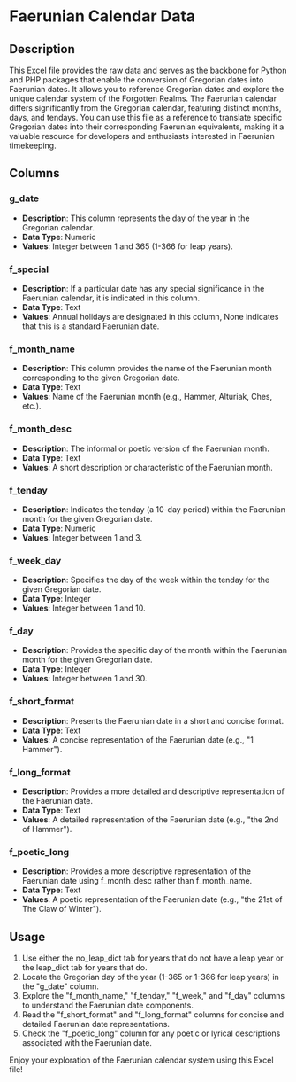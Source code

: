# Faerunian Calendar Data

## Description
This Excel file provides the raw data and serves as the backbone for Python and PHP packages that enable the conversion of Gregorian dates into Faerunian dates. It allows you to reference Gregorian dates and explore the unique calendar system of the Forgotten Realms. The Faerunian calendar differs significantly from the Gregorian calendar, featuring distinct months, days, and tendays. You can use this file as a reference to translate specific Gregorian dates into their corresponding Faerunian equivalents, making it a valuable resource for developers and enthusiasts interested in Faerunian timekeeping.

## Columns

### g_date
- **Description**: This column represents the day of the year in the Gregorian calendar.
- **Data Type**: Numeric
- **Values**: Integer between 1 and 365 (1-366 for leap years).

### f_special
- **Description**: If a particular date has any special significance in the Faerunian calendar, it is indicated in this column.
- **Data Type**: Text
- **Values**: Annual holidays are designated in this column, None indicates that this is a standard Faerunian date.

### f_month_name
- **Description**: This column provides the name of the Faerunian month corresponding to the given Gregorian date.
- **Data Type**: Text
- **Values**: Name of the Faerunian month (e.g., Hammer, Alturiak, Ches, etc.).

### f_month_desc
- **Description**: The informal or poetic version of the Faerunian month.
- **Data Type**: Text
- **Values**: A short description or characteristic of the Faerunian month.

### f_tenday
- **Description**: Indicates the tenday (a 10-day period) within the Faerunian month for the given Gregorian date.
- **Data Type**: Numeric
- **Values**: Integer between 1 and 3.

### f_week_day
- **Description**: Specifies the day of the week within the tenday for the given Gregorian date.
- **Data Type**: Integer
- **Values**: Integer between 1 and 10.

### f_day
- **Description**: Provides the specific day of the month within the Faerunian month for the given Gregorian date.
- **Data Type**: Integer
- **Values**: Integer between 1 and 30.

### f_short_format
- **Description**: Presents the Faerunian date in a short and concise format.
- **Data Type**: Text
- **Values**: A concise representation of the Faerunian date (e.g., "1 Hammer").

### f_long_format
- **Description**: Provides a more detailed and descriptive representation of the Faerunian date.
- **Data Type**: Text
- **Values**: A detailed representation of the Faerunian date (e.g., "the 2nd of Hammer").

### f_poetic_long
- **Description**: Provides a more descriptive representation of the Faerunian date using f_month_desc rather than f_month_name.
- **Data Type**: Text
- **Values**: A poetic representation of the Faerunian date (e.g., "the 21st of The Claw of Winter").

## Usage
1. Use either the no_leap_dict tab for years that do not have a leap year or the leap_dict tab for years that do.
2. Locate the Gregorian day of the year (1-365 or 1-366 for leap years) in the "g_date" column.
3. Explore the "f_month_name," "f_tenday," "f_week," and "f_day" columns to understand the Faerunian date components.
4. Read the "f_short_format" and "f_long_format" columns for concise and detailed Faerunian date representations.
5. Check the "f_poetic_long" column for any poetic or lyrical descriptions associated with the Faerunian date.

Enjoy your exploration of the Faerunian calendar system using this Excel file!
